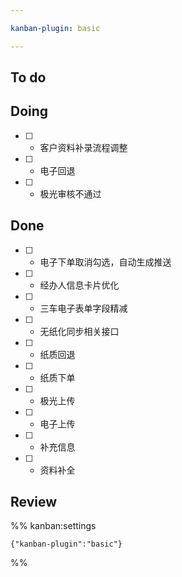```yaml
---

kanban-plugin: basic

---
```


## To do



## Doing

- [ ] - 客户资料补录流程调整
- [ ] - 电子回退
- [ ] - 极光审核不通过


## Done

- [ ] - 电子下单取消勾选，自动生成推送
- [ ] - 经办人信息卡片优化
- [ ] - 三车电子表单字段精减
- [ ] - 无纸化同步相关接口
- [ ] - 纸质回退
- [ ] - 纸质下单
- [ ] - 极光上传
- [ ] - 电子上传
- [ ] - 补充信息
- [ ] - 资料补全


## Review





%% kanban:settings
```
{"kanban-plugin":"basic"}
```
%%